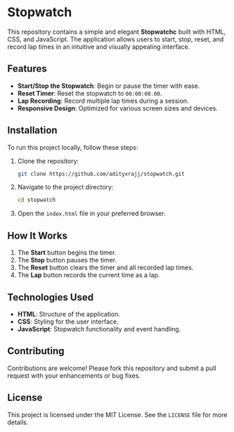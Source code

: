 # Stopwatch

This repository contains a simple and elegant **Stopwatchc** built with HTML, CSS, and JavaScript. The application allows users to start, stop, reset, and record lap times in an intuitive and visually appealing interface.

## Features

- **Start/Stop the Stopwatch**: Begin or pause the timer with ease.
- **Reset Timer**: Reset the stopwatch to `00:00:00.00`.
- **Lap Recording**: Record multiple lap times during a session.
- **Responsive Design**: Optimized for various screen sizes and devices.

## Installation

To run this project locally, follow these steps:

1. Clone the repository:

   ```bash
   git clone https://github.com/adityxrajj/stopwatch.git
   ```

2. Navigate to the project directory:

   ```bash
   cd stopwatch
   ```

3. Open the `index.html` file in your preferred browser.

## How It Works

1. The **Start** button begins the timer.
2. The **Stop** button pauses the timer.
3. The **Reset** button clears the timer and all recorded lap times.
4. The **Lap** button records the current time as a lap.

## Technologies Used

- **HTML**: Structure of the application.
- **CSS**: Styling for the user interface.
- **JavaScript**: Stopwatch functionality and event handling.

## Contributing

Contributions are welcome! Please fork this repository and submit a pull request with your enhancements or bug fixes.

## License

This project is licensed under the MIT License. See the `LICENSE` file for more details.
